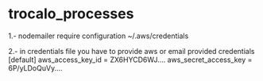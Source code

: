 # trocalo_processes

1.- nodemailer require configuration
~/.aws/credentials

2.- in credentials file you have to provide aws or email provided credentials
[default]
aws_access_key_id = ZX6HYCD6WJ....
aws_secret_access_key = 6P/yLDoQuVy....
 
